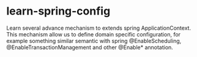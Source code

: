 learn-spring-config
===================

Learn several advance mechanism to extends spring ApplicationContext. This mechanism allow us to define domain specific configuration, for example something similar semantic with spring @EnableScheduling, @EnableTransactionManagement and other @Enable* annotation.
